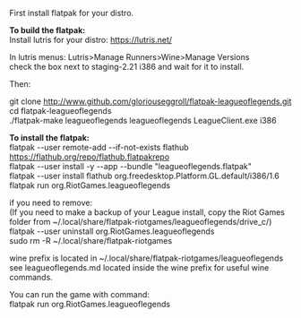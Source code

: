 First install flatpak for your distro. 


**To build the flatpak:**  
Install lutris for your distro: https://lutris.net/  

In lutris menus: Lutris>Manage Runners>Wine>Manage Versions  
check the box next to staging-2.21 i386 and wait for it to install.  

Then:

git clone http://www.github.com/gloriouseggroll/flatpak-leagueoflegends.git  
cd flatpak-leagueoflegends  
 ./flatpak-make leagueoflegends leagueoflegends LeagueClient.exe i386

**To install the flatpak:**  
flatpak --user remote-add --if-not-exists flathub https://flathub.org/repo/flathub.flatpakrepo  
flatpak --user install -y --app --bundle "leagueoflegends.flatpak"  
flatpak --user install flathub org.freedesktop.Platform.GL.default/i386/1.6  
flatpak run org.RiotGames.leagueoflegends  

if you need to remove:  
(If you need to make a backup of your League install, copy the Riot Games folder from ~/.local/share/flatpak-riotgames/leagueoflegends/drive_c/)  
flatpak --user uninstall org.RiotGames.leagueoflegends  
sudo rm -R ~/.local/share/flatpak-riotgames  

wine prefix is located in ~/.local/share/flatpak-riotgames/leagueoflegends  
see leagueoflegends.md located inside the wine prefix for useful wine commands.  

You can run the game with command:  
flatpak run org.RiotGames.leagueoflegends  
